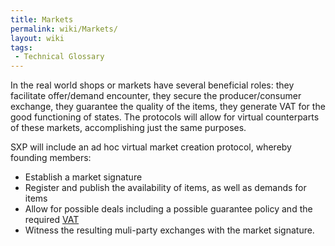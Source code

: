 ```yaml
---
title: Markets
permalink: wiki/Markets/
layout: wiki
tags:
 - Technical Glossary
---
```


In the real world shops or markets have several beneficial roles: they
facilitate offer/demand encounter, they secure the producer/consumer
exchange, they guarantee the quality of the items, they generate VAT for
the good functioning of states. The protocols will allow for virtual
counterparts of these markets, accomplishing just the same purposes.

SXP will include an ad hoc virtual market creation protocol, whereby
founding members:

-   Establish a market signature
-   Register and publish the availability of items, as well as demands
    for items
-   Allow for possible deals including a possible guarantee policy and
    the required [VAT](/wiki/Raising_Taxes "wikilink")
-   Witness the resulting muli-party exchanges with the
    market signature.

